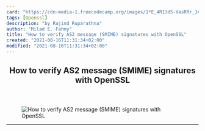 ```yaml
---
card: "https://cdn-media-1.freecodecamp.org/images/1*E_4R13d5-VasRRr_JA9bxg.jpeg"
tags: [Openssl]
description: "by Rajind Ruparathna"
author: "Milad E. Fahmy"
title: "How to verify AS2 message (SMIME) signatures with OpenSSL"
created: "2021-08-16T11:31:34+02:00"
modified: "2021-08-16T11:31:34+02:00"
---
```

<div class="site-wrapper">
<main id="site-main" class="site-main outer">
<div class="inner">
<article class="post-full post tag-openssl tag-b2b tag-tech tag-security tag-technology ">
<header class="post-full-header">
<h1 class="post-full-title">How to verify AS2 message (SMIME) signatures with OpenSSL</h1>
</header>
<figure class="post-full-image">
<picture>
<source media="(max-width: 700px)" sizes="1px" srcset="data:image/gif;base64,R0lGODlhAQABAIAAAAAAAP///yH5BAEAAAAALAAAAAABAAEAAAIBRAA7 1w">
<source media="(min-width: 701px)" sizes="(max-width: 800px) 400px,
(max-width: 1170px) 700px,
1400px" srcset="https://cdn-media-1.freecodecamp.org/images/1*E_4R13d5-VasRRr_JA9bxg.jpeg 300w,
https://cdn-media-1.freecodecamp.org/images/1*E_4R13d5-VasRRr_JA9bxg.jpeg 600w,
https://cdn-media-1.freecodecamp.org/images/1*E_4R13d5-VasRRr_JA9bxg.jpeg 1000w,
https://cdn-media-1.freecodecamp.org/images/1*E_4R13d5-VasRRr_JA9bxg.jpeg 2000w">
<img onerror="this.style.display='none'" src="https://cdn-media-1.freecodecamp.org/images/1*E_4R13d5-VasRRr_JA9bxg.jpeg" alt="How to verify AS2 message (SMIME) signatures with OpenSSL">
</picture>
</figure>
<section class="post-full-content">
<div class="post-content medium-migrated-article">
</div>
<hr>
</section>
</article>
</div>
</main>
</div>
<!-- Google Tag Manager (noscript) -->
<!-- End Google Tag Manager (noscript) -->
